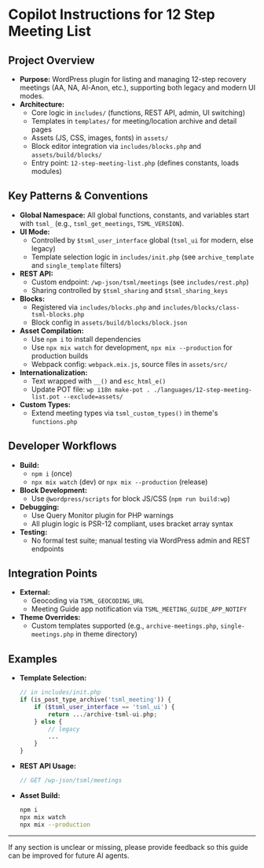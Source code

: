 # Copilot Instructions for 12 Step Meeting List

## Project Overview
- **Purpose:** WordPress plugin for listing and managing 12-step recovery meetings (AA, NA, Al-Anon, etc.), supporting both legacy and modern UI modes.
- **Architecture:**
  - Core logic in `includes/` (functions, REST API, admin, UI switching)
  - Templates in `templates/` for meeting/location archive and detail pages
  - Assets (JS, CSS, images, fonts) in `assets/`
  - Block editor integration via `includes/blocks.php` and `assets/build/blocks/`
  - Entry point: `12-step-meeting-list.php` (defines constants, loads modules)

## Key Patterns & Conventions
- **Global Namespace:** All global functions, constants, and variables start with `tsml_` (e.g., `tsml_get_meetings`, `TSML_VERSION`).
- **UI Mode:**
  - Controlled by `$tsml_user_interface` global (`tsml_ui` for modern, else legacy)
  - Template selection logic in `includes/init.php` (see `archive_template` and `single_template` filters)
- **REST API:**
  - Custom endpoint: `/wp-json/tsml/meetings` (see `includes/rest.php`)
  - Sharing controlled by `$tsml_sharing` and `$tsml_sharing_keys`
- **Blocks:**
  - Registered via `includes/blocks.php` and `includes/blocks/class-tsml-blocks.php`
  - Block config in `assets/build/blocks/block.json`
- **Asset Compilation:**
  - Use `npm i` to install dependencies
  - Use `npx mix watch` for development, `npx mix --production` for production builds
  - Webpack config: `webpack.mix.js`, source files in `assets/src/`
- **Internationalization:**
  - Text wrapped with `__()` and `esc_html_e()`
  - Update POT file: `wp i18n make-pot . ./languages/12-step-meeting-list.pot --exclude=assets/`
- **Custom Types:**
  - Extend meeting types via `tsml_custom_types()` in theme's `functions.php`

## Developer Workflows
- **Build:**
  - `npm i` (once)
  - `npx mix watch` (dev) or `npx mix --production` (release)
- **Block Development:**
  - Use `@wordpress/scripts` for block JS/CSS (`npm run build:wp`)
- **Debugging:**
  - Use Query Monitor plugin for PHP warnings
  - All plugin logic is PSR-12 compliant, uses bracket array syntax
- **Testing:**
  - No formal test suite; manual testing via WordPress admin and REST endpoints

## Integration Points
- **External:**
  - Geocoding via `TSML_GEOCODING_URL`
  - Meeting Guide app notification via `TSML_MEETING_GUIDE_APP_NOTIFY`
- **Theme Overrides:**
  - Custom templates supported (e.g., `archive-meetings.php`, `single-meetings.php` in theme directory)

## Examples
- **Template Selection:**
  ```php
  // in includes/init.php
  if (is_post_type_archive('tsml_meeting')) {
      if ($tsml_user_interface == 'tsml_ui') {
          return .../archive-tsml-ui.php;
      } else {
          // legacy
          ...
      }
  }
  ```
- **REST API Usage:**
  ```php
  // GET /wp-json/tsml/meetings
  ```
- **Asset Build:**
  ```bash
  npm i
  npx mix watch
  npx mix --production
  ```

---

If any section is unclear or missing, please provide feedback so this guide can be improved for future AI agents.
